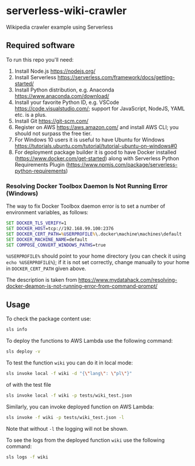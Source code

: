 # serverless-wiki-crawler

Wikipedia crawler example using Serverless

## Required software

To run this repo you'll need:

1. Install Node.js https://nodejs.org/ 
2. Install Serverless https://serverless.com/framework/docs/getting-started/
3. Install Python distribution, e.g. Anaconda https://www.anaconda.com/download/
4. Install your favorite Python ID, e.g. VSCode https://code.visualstudio.com/; support for JavaScript, NodeJS, YAML etc. is a plus.
5. Install Git https://git-scm.com/
6. Register on AWS https://aws.amazon.com/ and install AWS CLI; you should not surpass the free tier.
7. For Windows 10 users it is useful to have Ubuntu for Windows https://tutorials.ubuntu.com/tutorial/tutorial-ubuntu-on-windows#0
8. For deployment package builder it is good to have Docker installed (https://www.docker.com/get-started) along with Serverless Python Requirements Plugin (https://www.npmjs.com/package/serverless-python-requirements)

### Resolving Docker Toolbox Daemon Is Not Running Error (Windows)

The way to fix Docker Toolbox daemon error is to set a number of environment variables, as follows:

```cmd
SET DOCKER_TLS_VERIFY=1
SET DOCKER_HOST=tcp://192.168.99.100:2376
SET DOCKER_CERT_PATH=%USERPROFILE%\.docker\machine\machines\default
SET DOCKER_MACHINE_NAME=default
SET COMPOSE_CONVERT_WINDOWS_PATHS=true
```

`%USERPROFILE%` should point to your home directory (you can check it using `echo %USERPROFILE%`); if it is not set correctly, change manually to your home in `DOCKER_CERT_PATH` given above.

The description is taken from https://www.mydatahack.com/resolving-docker-deamon-is-not-running-error-from-command-prompt/

## Usage

To check the package content use:

```bash
sls info
```

To deploy the functions to AWS Lambda use the following command:

```bash
sls deploy -v
```

To test the function `wiki` you can do it in local mode:

```bash
sls invoke local -f wiki -d "{\"lang\": \"pl\"}"
```

of with the test file

```bash
sls invoke local -f wiki -p tests/wiki_test.json
```

Similarly, you can invoke deployed function on AWS Lambda:

```bash
sls invoke -f wiki -p tests/wiki_test.json -l
```

Note that without `-l` the logging will not be shown.

To see the logs from the deployed function `wiki` use the following command:

```bash
sls logs -f wiki
```